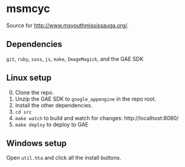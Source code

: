 # msmcyc
Source for http://www.msyouthmississauga.org/.
## Dependencies
`git`, `ruby`, `sass`, `js`, `make`, `ImageMagick`, and the GAE SDK
## Linux setup
0. Clone the repo.
0. Unzip the GAE SDK to `google_appengine` in the repo root.
0. Install the other dependencies.
0. `cd src`
0. `make watch` to build and watch for changes: http://localhost:8080/
0. `make deploy` to deploy to GAE

## Windows setup
Open `util.hta` and click all the install buttons.
